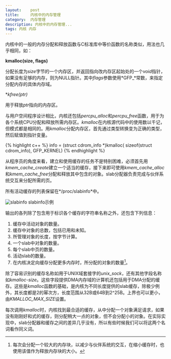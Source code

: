 ```yaml
---
layout:    post
title:     内核中的内存管理
category:  内存管理
description: 内核中的内存管理...
tags: 内核 内存
---
```

内核中的一般的内存分配和释放函数与C标准库中等价函数的名称类似，用法也几乎相同，如：

**kmalloc(size, flags)**

分配长度为*size*字节的一个内存区，并返回指向改内存区起始处的一个*void*指针，如果没有足够的内存，则为NULL指针。其中*flags*参数使用*GFP_*常数，来指定分配内存的具体内存域。

**kfree(*ptr)**

用于释放*ptr*指向的内存区。

与用户空间程序设计相比，内核还包括*percpu_alloc*和*percpu_free*函数，用于为各个系统CPU分配和释放所需内存区。*kmalloc*在内核源代码中的使用数以千记，但模式都是相同的。用*kmalloc*分配内存区，首先通过类型转换变为正确的类型，然后赋值到指针变量。

{% highlight c++ %}
info = (struct cdrom_info *)kmalloc(
    sizeof(struct cdrom_info),
    GFP_KERNEL)
{% endhighlight %}

从程序员的角度来看，建立和使用缓存的任务不是特别困难，必须首先用*kmem_cache_create*建立一个适当的缓存，接下来即可使用*kmem_cache_alloc*和*kmem_cache_free*分配和释放其中包含的对象。slab分配器负责完成与伙伴系统交互来分配所需的页。

所有活动缓存的列表保留在*/proc/slabinfo*中。

![slabinfo](images/slabinfo.png)
slabinfo示例

输出的各列除了包含用于标识各个缓存的字符串名称之外，还包含下列信息：

1. 缓存中活动对象的数量。
2. 缓存中对象的总数，包括已用和未知。
3. 所管理对象的长度，按字节计算。
4. 一个slab中对象的数量。
5. 每个slab中页的数量。
6. 活动slab的数量。
7. 在内核决定向缓存分配更多内存时，所分配的对象的数量[^1]。

[^1]: 每次会分配一个较大的内存块，以减少与伙伴系统的交互，在缩小缓存时，也使用该值作为释放内存块的大小。

除了容易识别的缓存名称如用于UNIX域套接字的*unix_sock*，还有其他字段名称如*kmalloc-size*。这些字段提供DMA内存域的计算机还包括用于DMA分配的缓存。这些是*kmalloc*函数的基础，是内核为不同长度提供的slab缓存，除极少例外，其长度都是2的幂次方，长度范围从32B或64B到2^25B。上界也可以更小，由*KMALLOC_MAX_SIZE*设置。

每次调用*kmalloc*时，内核找到最合适的缓存，从中分配一个对象满足请求，如果没有刚刚好和式的缓存，则分配稍大一点的对象，但不会分配小的对象。在实际实现中，slab分配器和缓存之间的差异几乎没有，所以有些时候我们可以将这两个名词看作同义词。